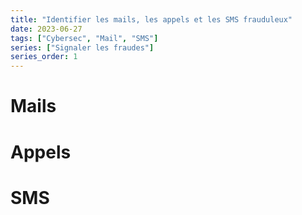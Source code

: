 ```yaml
---
title: "Identifier les mails, les appels et les SMS frauduleux"
date: 2023-06-27
tags: ["Cybersec", "Mail", "SMS"]
series: ["Signaler les fraudes"]
series_order: 1
---
```


# Mails
# Appels
# SMS